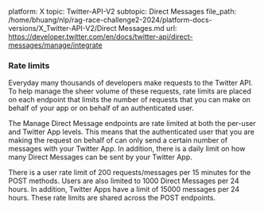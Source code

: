 platform: X
topic: Twitter-API-V2
subtopic: Direct Messages
file_path: /home/bhuang/nlp/rag-race-challenge2-2024/platform-docs-versions/X_Twitter-API-V2/Direct Messages.md
url: https://developer.twitter.com/en/docs/twitter-api/direct-messages/manage/integrate

### Rate limits

Everyday many thousands of developers make requests to the Twitter API. To help manage the sheer volume of these requests, rate limits are placed on each endpoint that limits the number of requests that you can make on behalf of your app or on behalf of an authenticated user.   

The Manage Direct Message endpoints are rate limited at both the per-user and Twitter App levels. This means that the authenticated user that you are making the request on behalf of can only send a certain number of messages with your Twitter App. In addition, there is a daily limit on how many Direct Messages can be sent by your Twitter App.   

There is a user rate limit of 200 requests/messages per 15 minutes for the POST methods. Users are also limited to 1000 Direct Messages per 24 hours. In addition, Twitter Apps have a limit of 15000 messages per 24 hours. These rate limits are shared across the POST endpoints.